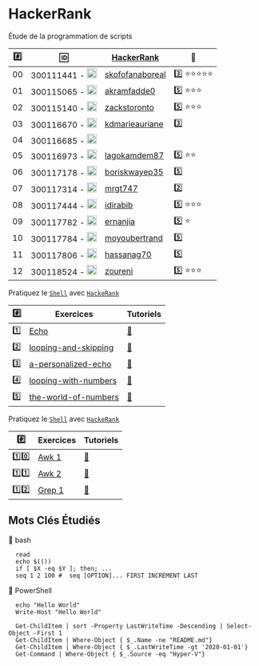 # HackerRank


Étude de la programmation de scripts


|:hash:| :id:                                                                                                             | [HackerRank](https://www.hackerrank.com) | :tada: |
|------|------------------------------------------------------------------------------------------------------------------|-----------------------|--|
| 00   | 300111441 - <image src="https://avatars2.githubusercontent.com/u/55207099?s=400&v=4" width=20 height=20></image> | [skofofanaboreal](https://www.hackerrank.com/skofofanaboreal)| :three: :star::star::star::star::star: |
| 01   | 300115065 - <image src="https://avatars0.githubusercontent.com/u/54910778?s=400&v=4" width=20 height=20></image> | [akramfadde0](https://www.hackerrank.com/akramfadde0)| :five: :star::star::star: |
| 02   | 300115140 - <image src="https://avatars0.githubusercontent.com/u/54910329?s=460&v=4" width=20 height=20></image> | [zackstoronto](https://www.hackerrank.com/zackstoronto) | :five: :star::star::star: |
| 03   | 300116670 - <image src="https://avatars0.githubusercontent.com/u/55238107?s=460&v=4" width=20 height=20></image> | [kdmarieauriane](https://www.hackerrank.com/kdmarieauriane) | :three: |
| 04   | 300116685 - <image src="https://avatars0.githubusercontent.com/u/54910751?s=460&v=4" width=20 height=20></image> |  |
| 05   | 300116973 - <image src="https://avatars0.githubusercontent.com/u/54910252?s=460&v=4" width=20 height=20></image> | [lagokamdem87](https://www.hackerrank.com/lagokamdem87) | :five: :star::star: |
| 06   | 300117178 - <image src="https://avatars0.githubusercontent.com/u/54910937?s=460&v=4" width=20 height=20></image> | [boriskwayep35](https://www.hackerrank.com/boriskwayep35) | :five: |
| 07   | 300117314 - <image src="https://avatars0.githubusercontent.com/u/54910700?s=460&v=4" width=20 height=20></image> | [mrgt747](https://www.hackerrank.com/mrgt747) | :two: |
| 08   | 300117444 - <image src="https://avatars0.githubusercontent.com/u/54910261?s=460&v=4" width=20 height=20></image> | [idirabib](https://www.hackerrank.com/idirabib) | :five: :star::star::star: |
| 09   | 300117782 - <image src="https://avatars0.githubusercontent.com/u/56364697?s=460&v=4" width=20 height=20></image> | [ernanjia](https://www.hackerrank.com/ernanjia) | :five: :star: |
| 10   | 300117784 - <image src="https://avatars0.githubusercontent.com/u/54910102?s=460&v=4" width=20 height=20></image> | [moyoubertrand](https://www.hackerrank.com/moyoubertrand) | :five: | 
| 11   | 300117806 - <image src="https://avatars0.githubusercontent.com/u/54910103?s=460&v=4" width=20 height=20></image> | [hassanag70](https://www.hackerrank.com/hassanag70) | :five: |
| 12   | 300118524 - <image src="https://avatars0.githubusercontent.com/u/56364857?s=460&v=4" width=20 height=20></image> | [zoureni](https://www.hackerrank.com/zoureni) | :five: :star::star::star: |


Pratiquez le [`Shell`](https://www.hackerrank.com/domains/shell) avec [`HackeRank`](https://HackerRank.com)

| :hash: | Exercices                                                              | Tutoriels                                                                           |
|-------|------------------------------------------------------------------------|-------------------------------------------------------------------------------------|
| :one: | [Echo](https://www.hackerrank.com/challenges/bash-tutorials-lets-echo) | [:bookmark:](https://www.hackerrank.com/challenges/bash-tutorials-lets-echo/tutorial) |
| :two: | [looping-and-skipping](https://www.hackerrank.com/challenges/bash-tutorials---looping-and-skipping) | [:bookmark:](https://www.hackerrank.com/challenges/bash-tutorials---looping-and-skipping/tutorial)|
| :three: | [a-personalized-echo](https://www.hackerrank.com/challenges/bash-tutorials---a-personalized-echo) | [:bookmark:](https://www.hackerrank.com/challenges/bash-tutorials---a-personalized-echo/tutorial)|
| :four: | [looping-with-numbers](https://www.hackerrank.com/challenges/bash-tutorials---looping-with-numbers) | [:bookmark:](https://www.hackerrank.com/challenges/bash-tutorials---looping-with-numbers/tutorial) |
| :five: | [the-world-of-numbers](https://www.hackerrank.com/challenges/bash-tutorials---the-world-of-numbers/problem) | [:bookmark:](https://www.hackerrank.com/challenges/bash-tutorials---the-world-of-numbers/problem) |


Pratiquez le [`Shell`](https://www.hackerrank.com/domains/shell) avec [`HackeRank`](https://HackerRank.com)


| :hash: | Exercices                                                              | Tutoriels                                                                           |
|-------|------------------------------------------------------------------------|-------------------------------------------------------------------------------------|
| :one::zero: | [Awk 1](https://www.hackerrank.com/challenges/awk-1) | [:bookmark:](https://www.hackerrank.com/challenges/awk-1/tutorial) |
| :one::one: | [Awk 2](https://www.hackerrank.com/challenges/awk-2) | [:bookmark:](https://www.hackerrank.com/challenges/awk-2/tutorial) |
| :one::two: | [Grep 1](https://www.hackerrank.com/challenges/text-processing-in-linux-the-grep-command-1) | [:bookmark:](https://www.hackerrank.com/challenges/text-processing-in-linux-the-grep-command-1/tutorial) |


## Mots Clés Étudiés

:pushpin: bash

```
  read
  echo $(())
  if [ $X -eq $Y ]; then; ...
  seq 1 2 100 #  seq [OPTION]... FIRST INCREMENT LAST

```

:pushpin: PowerShell

```
  echo "Hello World"
  Write-Host "Hello World"
  
  Get-ChildItem | sort -Property LastWriteTime -Descending | Select-Object -First 1                          
  Get-ChildItem | Where-Object { $_.Name -ne "README.md"} 
  Get-ChildItem | Where-Object { $_.LastWriteTime -gt '2020-01-01'}
  Get-Command | Where-Object { $_.Source -eq "Hyper-V"}
```
